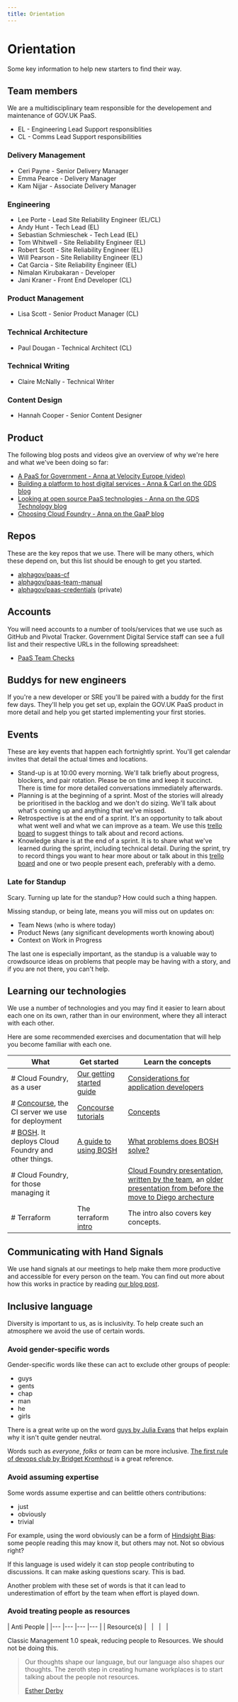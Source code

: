 ```yaml
---
title: Orientation
---
```


# Orientation

Some key information to help new starters to find their way.

## Team members
We are a multidisciplinary team responsible for the developement and maintenance of GOV.UK PaaS. 

- EL - Engineering Lead Support responsiblities 
- CL - Comms Lead Support responsibilities

### Delivery Management
- Ceri Payne - Senior Delivery Manager
- Emma Pearce - Delivery Manager
- Kam Nijjar - Associate Delivery Manager 

### Engineering
- Lee Porte - Lead Site Reliability Engineer (EL/CL)
- Andy Hunt - Tech Lead (EL)
- Sebastian Schmieschek - Tech Lead (EL)
- Tom Whitwell - Site Reliability Engineer (EL)
- Robert Scott - Site Reliability Engineer (EL)
- Will Pearson - Site Reliability Engineer (EL)
- Cat Garcia - Site Reliability Engineer (EL)
- Nimalan Kirubakaran - Developer
- Jani Kraner - Front End Developer (CL)

### Product Management
- Lisa Scott - Senior Product Manager (CL)

### Technical Architecture
- Paul Dougan - Technical Architect (CL)

### Technical Writing 
- Claire McNally - Technical Writer

### Content Design
- Hannah Cooper - Senior Content Designer

## Product

The following blog posts and videos give an overview of why we're here and
what we've been doing so far:

- [A PaaS for Government - Anna at Velocity Europe (video)](https://www.youtube.com/watch?v=OLOaq-Xf5zU)
- [Building a platform to host digital services - Anna & Carl on the GDS blog](https://gds.blog.gov.uk/2015/09/08/building-a-platform-to-host-digital-services/)
- [Looking at open source PaaS technologies - Anna on the GDS Technology blog](https://gdstechnology.blog.gov.uk/2015/10/27/looking-at-open-source-paas-technologies/)
- [Choosing Cloud Foundry - Anna on the GaaP blog](https://governmentasaplatform.blog.gov.uk/2015/12/17/choosing-cloudfoundry/)

## Repos

These are the key repos that we use. There will be many others, which these
depend on, but this list should be enough to get you started.

- [alphagov/paas-cf](https://github.com/alphagov/paas-cf)
- [alphagov/paas-team-manual](https://github.com/alphagov/paas-team-manual)
- [alphagov/paas-credentials](https://github.com/alphagov/paas-credentials) (private)

## Accounts

You will need accounts to a number of tools/services that we use such as
GitHub and Pivotal Tracker. Government Digital Service staff can see a full
list and their respective URLs in the following spreadsheet:

- [PaaS Team Checks](https://docs.google.com/spreadsheets/d/14gEh9jILg2p9aVIS78WTKEYMsz-ltetxnbugIw4TrWA/edit#gid=228343062)

## Buddys for new engineers

If you're a new developer or SRE you'll be paired with a buddy for the first
few days. They'll help you get set up, explain the GOV.UK PaaS product in more
detail and help you get started implementing your first stories.

## Events

These are key events that happen each fortnightly sprint. You'll get
calendar invites that detail the actual times and locations.

- Stand-up is at 10:00 every morning. We'll talk briefly about progress,
blockers, and pair rotation. Please be on time and keep it succinct. There
is time for more detailed conversations immediately afterwards.
- Planning is at the beginning of a sprint. Most of the stories
will already be prioritised in the backlog and we don't do sizing. We'll
talk about what's coming up and anything that we've missed.
- Retrospective is at the end of a sprint. It's an opportunity to talk about
  what went well and what we can improve as a team. We use this [trello
board](https://trello.com/b/OlZbgdD9/paas-team-retro) to suggest things to talk
about and record actions.
- Knowledge share is at the end of a sprint. It is to share what we've learned
  during the sprint, including technical detail. During the sprint, try to
record things you want to hear more about or talk about in this [trello
board](https://trello.com/b/dxThHq4T/team-knowledge-share) and one or two
people present each, preferably with a demo.

### Late for Standup

Scary. Turning up late for the standup? How could such a thing happen.

Missing standup, or being late, means you will miss out on updates on:

* Team News (who is where today)
* Product News (any significant developments worth knowing about)
* Context on Work in Progress

The last one is especially important, as the standup is a valuable way to crowdsource ideas on problems that people may be having with a story, and if you are not there, you can't help.

## Learning our technologies

We use a number of technologies and you may find it easier to learn about each
one on its own, rather than in our environment, where they all interact with
each other.

Here are some recommended exercises and documentation that will help you become
familiar with each one.

 What | Get started | Learn the concepts
------|-------------|------------------------
# Cloud Foundry, as a user | [Our getting started guide](https://docs.cloud.service.gov.uk) | [Considerations for application developers](http://docs.cloudfoundry.org/devguide/deploy-apps/prepare-to-deploy.html)
# [Concourse](http://concourse-ci.org/), the CI server we use for deployment | [Concourse tutorials](https://github.com/starkandwayne/concourse-tutorial) | [Concepts](http://concourse-ci.org/concepts.html)
# [BOSH](http://bosh.io/). It deploys Cloud Foundry and other things. | [A guide to using BOSH](http://mariash.github.io/learn-bosh/)  | [What problems does BOSH solve?](http://bosh.io/docs/problems.html)
# Cloud Foundry, for those managing it | | [Cloud Foundry presentation, written by the team](https://docs.google.com/presentation/d/1LkR4Y3jLBQ8uskKeLIyKtSKDoutnAvty-vSSGfVNXZU/view), an [older presentation from before the move to Diego archecture](https://docs.google.com/presentation/d/1sZH1Nn_GiYfpBtT6br_AnZn_dynLzvYizJ9aQ4Zc1Ww/view)
# Terraform | The terraform [intro](https://www.terraform.io/intro/index.html) | The intro also covers key concepts.

## Communicating with Hand Signals

We use hand signals at our meetings to help make them more productive and
accessible for every person on the team. You can find out more about how this
works in practice by reading [our blog post][].

[our blog post]: https://gds.blog.gov.uk/2016/10/07/platform-as-a-service-team-takes-even-handed-approach-to-meetings/

## Inclusive language

Diversity is important to us, as is inclusivity. To help create such an
atmosphere we avoid the use of certain words.

### Avoid gender-specific words

Gender-specific words like these can act to exclude other groups of people:

* guys
* gents
* chap
* man
* he
* girls

There is a great write up on the word [guys by Julia
Evans](http://jvns.ca/blog/2013/12/27/guys-guys-guys/) that helps explain why
it isn't quite gender neutral.

Words such as _everyone_, _folks_ or _team_ can be more inclusive.
[The first rule of devops club by Bridget Kromhout](http://bridgetkromhout.com/blog/2014/11/03/the-first-rule-of-devops-club/) is a great reference.

### Avoid assuming expertise

Some words assume expertise and can belittle others contributions:

* just
* obviously
* trivial

For example, using the word obviously can be a form of
[Hindsight Bias](https://en.wikipedia.org/wiki/Hindsight_bias): some
people reading this may know it, but others may not. Not so obvious right?

If this language is used widely it can stop people contributing to discussions.
It can make asking questions scary. This is bad.

Another problem with these set of words is that it can lead to underestimation
of effort by the team when effort is played down.

### Avoid treating people as resources

| Anti People |
|---	|---	|---	|---	|
| Resource(s) | &nbsp; | &nbsp; | &nbsp; |

Classic Management 1.0 speak, reducing people to Resources. We should not be
doing this.

> Our thoughts shape our language, but our language also shapes our thoughts.
> The zeroth step in creating humane workplaces is to start talking about the
> people not resources.
>
> [Esther Derby](http://www.estherderby.com/2010/12/resources-dont-write-software-people-do.html)
